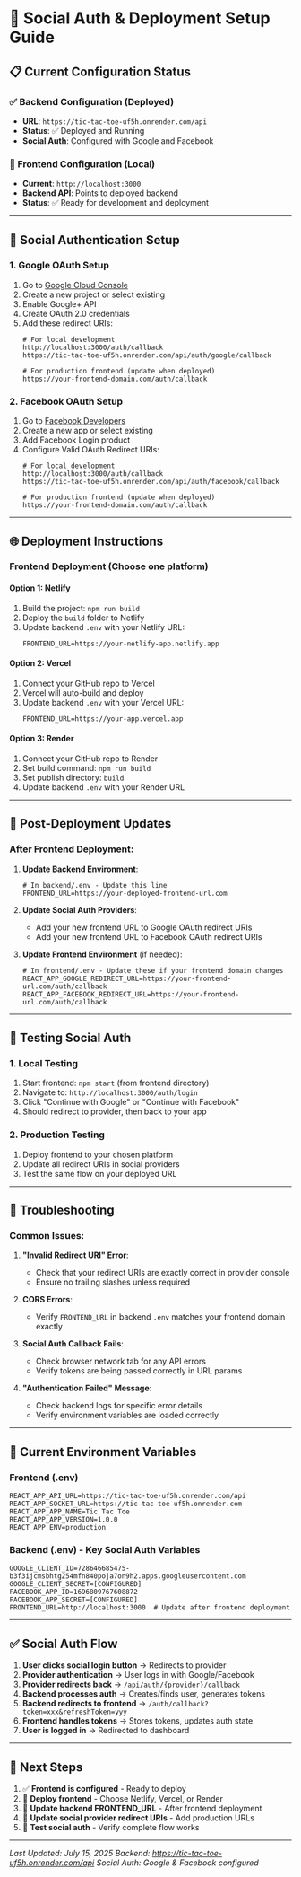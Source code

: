 # 🚀 Social Auth & Deployment Setup Guide

## 📋 Current Configuration Status

### ✅ Backend Configuration (Deployed)
- **URL**: `https://tic-tac-toe-uf5h.onrender.com/api`
- **Status**: ✅ Deployed and Running
- **Social Auth**: Configured with Google and Facebook

### 🔧 Frontend Configuration (Local)
- **Current**: `http://localhost:3000`
- **Backend API**: Points to deployed backend
- **Status**: ✅ Ready for development and deployment

---

## 🔐 Social Authentication Setup

### 1. Google OAuth Setup
1. Go to [Google Cloud Console](https://console.developers.google.com/)
2. Create a new project or select existing
3. Enable Google+ API
4. Create OAuth 2.0 credentials
5. Add these redirect URIs:
   ```
   # For local development
   http://localhost:3000/auth/callback
   https://tic-tac-toe-uf5h.onrender.com/api/auth/google/callback
   
   # For production frontend (update when deployed)
   https://your-frontend-domain.com/auth/callback
   ```

### 2. Facebook OAuth Setup
1. Go to [Facebook Developers](https://developers.facebook.com/)
2. Create a new app or select existing
3. Add Facebook Login product
4. Configure Valid OAuth Redirect URIs:
   ```
   # For local development
   http://localhost:3000/auth/callback
   https://tic-tac-toe-uf5h.onrender.com/api/auth/facebook/callback
   
   # For production frontend (update when deployed)
   https://your-frontend-domain.com/auth/callback
   ```

---

## 🌐 Deployment Instructions

### Frontend Deployment (Choose one platform)

#### Option 1: Netlify
1. Build the project: `npm run build`
2. Deploy the `build` folder to Netlify
3. Update backend `.env` with your Netlify URL:
   ```
   FRONTEND_URL=https://your-netlify-app.netlify.app
   ```

#### Option 2: Vercel
1. Connect your GitHub repo to Vercel
2. Vercel will auto-build and deploy
3. Update backend `.env` with your Vercel URL:
   ```
   FRONTEND_URL=https://your-app.vercel.app
   ```

#### Option 3: Render
1. Connect your GitHub repo to Render
2. Set build command: `npm run build`
3. Set publish directory: `build`
4. Update backend `.env` with your Render URL

---

## 🔄 Post-Deployment Updates

### After Frontend Deployment:

1. **Update Backend Environment**:
   ```env
   # In backend/.env - Update this line
   FRONTEND_URL=https://your-deployed-frontend-url.com
   ```

2. **Update Social Auth Providers**:
   - Add your new frontend URL to Google OAuth redirect URIs
   - Add your new frontend URL to Facebook OAuth redirect URIs

3. **Update Frontend Environment** (if needed):
   ```env
   # In frontend/.env - Update these if your frontend domain changes
   REACT_APP_GOOGLE_REDIRECT_URL=https://your-frontend-url.com/auth/callback
   REACT_APP_FACEBOOK_REDIRECT_URL=https://your-frontend-url.com/auth/callback
   ```

---

## 🧪 Testing Social Auth

### 1. Local Testing
1. Start frontend: `npm start` (from frontend directory)
2. Navigate to: `http://localhost:3000/auth/login`
3. Click "Continue with Google" or "Continue with Facebook"
4. Should redirect to provider, then back to your app

### 2. Production Testing
1. Deploy frontend to your chosen platform
2. Update all redirect URIs in social providers
3. Test the same flow on your deployed URL

---

## 🚨 Troubleshooting

### Common Issues:

1. **"Invalid Redirect URI" Error**:
   - Check that your redirect URIs are exactly correct in provider console
   - Ensure no trailing slashes unless required

2. **CORS Errors**:
   - Verify `FRONTEND_URL` in backend `.env` matches your frontend domain exactly

3. **Social Auth Callback Fails**:
   - Check browser network tab for any API errors
   - Verify tokens are being passed correctly in URL params

4. **"Authentication Failed" Message**:
   - Check backend logs for specific error details
   - Verify environment variables are loaded correctly

---

## 📝 Current Environment Variables

### Frontend (.env)
```env
REACT_APP_API_URL=https://tic-tac-toe-uf5h.onrender.com/api
REACT_APP_SOCKET_URL=https://tic-tac-toe-uf5h.onrender.com
REACT_APP_APP_NAME=Tic Tac Toe
REACT_APP_APP_VERSION=1.0.0
REACT_APP_ENV=production
```

### Backend (.env) - Key Social Auth Variables
```env
GOOGLE_CLIENT_ID=728646685475-b3f3ijcmsbhtg254mfn840poja7on9h2.apps.googleusercontent.com
GOOGLE_CLIENT_SECRET=[CONFIGURED]
FACEBOOK_APP_ID=1696809767608872
FACEBOOK_APP_SECRET=[CONFIGURED]
FRONTEND_URL=http://localhost:3000  # Update after frontend deployment
```

---

## ✅ Social Auth Flow

1. **User clicks social login button** → Redirects to provider
2. **Provider authentication** → User logs in with Google/Facebook
3. **Provider redirects back** → `/api/auth/{provider}/callback`
4. **Backend processes auth** → Creates/finds user, generates tokens
5. **Backend redirects to frontend** → `/auth/callback?token=xxx&refreshToken=yyy`
6. **Frontend handles tokens** → Stores tokens, updates auth state
7. **User is logged in** → Redirected to dashboard

---

## 🎯 Next Steps

1. ✅ **Frontend is configured** - Ready to deploy
2. 🔄 **Deploy frontend** - Choose Netlify, Vercel, or Render
3. 🔧 **Update backend FRONTEND_URL** - After frontend deployment
4. 🔐 **Update social provider redirect URIs** - Add production URLs
5. 🧪 **Test social auth** - Verify complete flow works

---

*Last Updated: July 15, 2025*
*Backend: https://tic-tac-toe-uf5h.onrender.com/api*
*Social Auth: Google & Facebook configured*
